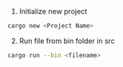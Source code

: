 1. Initialize new project

```sh
cargo new <Project Name>
```

2. Run file from bin folder in src

```sh
cargo run --bin <filename>
```
